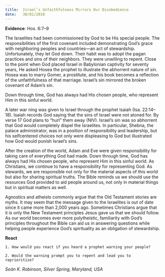 ```yaml
---
title:  Israel’s Unfaithfulness Mirrors Our Disobedience
date:   30/01/2018
---
```


**Evidence**: Hos. 6:7–9

The Israelites had been commissioned by God to be His special people. The responsibilities of the first covenant included demonstrating God’s grace with neighboring peoples and countries—an act of stewardship. Unfortunately, they let God down. Their habit was to adopt the pagan practices and sins of their neighbors. They were unwilling to repent. Close to the point when God placed Israel in Babylonian captivity for seventy years, He asked Hosea the prophet to illustrate the abhorrent nature of sin. Hosea was to marry Gomer, a prostitute, and his book becomes a reflection of the unfaithfulness of that marriage. Israel’s sin mirrored the broken covenant of Adam’s sin.

Down through time, God has always had His chosen people, who represent Him in this sinful world.

A later war ning was given to Israel through the prophet Isaiah (Isa. 22:14– 18). Isaiah records God saying that the sins of Israel were not atoned for. By verse 17 God plans to “hurl” them away (NIV). Israel’s sin was so abhorrent that God would completely dispel the Israelites. In particular, Shebna, the palace administrator, was in a position of responsibility and leadership, but his selfcentered choices not only were displeasing to God but illustrated how God would punish Israel’s sins.

After the creation of the world, Adam and Eve were given responsibility for taking care of everything God had made. Down through time, God has always had His chosen people, who represent Him in this sinful world. As Christians, we continue to have a responsibility for representing God. As stewards, we are responsible not only for the material aspects of this world but also for sharing spiritual truths. The Bible reminds us we should use the resources God provided to aid people around us, not only in material things but in spiritual matters as well.

Agnostics and atheists commonly argue that the Old Testament stories are myths. It may seem that the message given to the Israelites is out of date since it came more than 2,000 years ago. Sometimes Christians argue that it is only the New Testament principles Jesus gave us that we should follow. As our world becomes ever more polytheistic, familiarity with God’s principles throughout the Bible can aid us in answering questions while helping people experience God’s spirituality as an obligation of stewardship.

**React**

`1. How would you react if you heard a prophet warning your people?`

`2. Would the warning prompt you to repent and lead you to reprioritize?`

_Seán K. Robinson, Silver Spring, Maryland, USA_